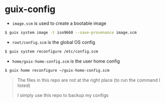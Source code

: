 # guix-config

- `image.scm` is used to create a bootable image

```bash
$ guix system image -t iso9660 --save-provenance image.scm
```

- `root/config.scm` is the global OS config

```bash
$ guix system reconfigure /etc/config.scm
```

- `home/guix-home-config.scm` is the user home config

```bash
$ guix home reconfigure ~/guix-home-config.scm
```

> The files in this repo are not at the right place (to run the command I listed)
> 
> I simply use this repo to backup my configs
